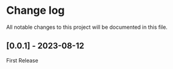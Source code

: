 # Change log

All notable changes to this project will be documented in this file.

## [0.0.1] - 2023-08-12

First Release